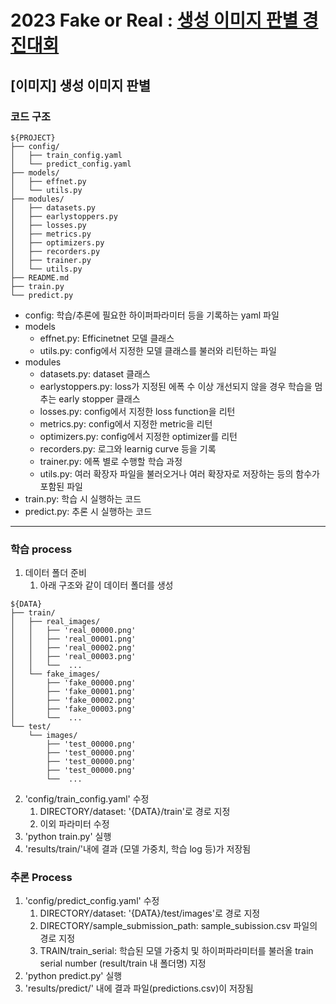 # 2023 Fake or Real : [생성 이미지 판별 경진대회](https://aiconnect.kr/competition/detail/227/task/295/community/detail/160)
## [이미지] 생성 이미지 판별

### 코드 구조

```
${PROJECT}
├── config/
│   ├── train_config.yaml
│   └── predict_config.yaml
├── models/
│   ├── effnet.py
│   └── utils.py
├── modules/
│   ├── datasets.py
│   ├── earlystoppers.py
│   ├── losses.py
│   ├── metrics.py
│   ├── optimizers.py
│   ├── recorders.py
│   ├── trainer.py
│   └── utils.py
├── README.md
├── train.py
└── predict.py
```

- config: 학습/추론에 필요한 하이퍼파라미터 등을 기록하는 yaml 파일
- models
    - effnet.py: Efficinetnet 모델 클래스
    - utils.py: config에서 지정한 모델 클래스를 불러와 리턴하는 파일
- modules
    - datasets.py: dataset 클래스
    - earlystoppers.py: loss가 지정된 에폭 수 이상 개선되지 않을 경우 학습을 멈추는 early stopper 클래스
    - losses.py: config에서 지정한 loss function을 리턴
    - metrics.py: config에서 지정한 metric을 리턴
    - optimizers.py: config에서 지정한 optimizer를 리턴
    - recorders.py: 로그와 learnig curve 등을 기록
    - trainer.py: 에폭 별로 수행할 학습 과정
    - utils.py: 여러 확장자 파일을 불러오거나 여러 확장자로 저장하는 등의 함수가 포함된 파일
- train.py: 학습 시 실행하는 코드
- predict.py: 추론 시 실행하는 코드


---

### 학습 process

1. 데이터 폴더 준비
    1. 아래 구조와 같이 데이터 폴더를 생성
```
${DATA}
├── train/
│   ├── real_images/
│   │   ├── 'real_00000.png'
│   │   ├── 'real_00001.png'
│   │   ├── 'real_00002.png'
│   │   ├── 'real_00003.png'
│   │   └──  ...
│   └── fake_images/
│       ├── 'fake_00000.png'
│       ├── 'fake_00001.png'
│       ├── 'fake_00002.png'
│       ├── 'fake_00003.png'
│       └──  ...
└── test/
    └── images/
        ├── 'test_00000.png'
        ├── 'test_00000.png'
        ├── 'test_00000.png'
        ├── 'test_00000.png'
        └──  ...
```

2. 'config/train_config.yaml' 수정
    1. DIRECTORY/dataset: '{DATA}/train'로 경로 지정
    2. 이외 파라미터 수정
3. 'python train.py' 실행
4. 'results/train/'내에 결과 (모델 가중치, 학습 log 등)가 저장됨


### 추론 Process

1. 'config/predict_config.yaml' 수정
    1. DIRECTORY/dataset: '{DATA}/test/images'로 경로 지정
    2. DIRECTORY/sample_submission_path: sample_subission.csv 파일의 경로 지정
    3. TRAIN/train_serial: 학습된 모델 가중치 및 하이퍼파라미터를 불러올 train serial number (result/train 내 폴더명) 지정
2. 'python predict.py' 실행
3. 'results/predict/' 내에 결과 파일(predictions.csv)이 저장됨
